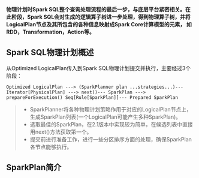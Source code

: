 **物理计划时Spark SQL整个查询处理流程的最后一步，与底层平台紧密相关。在此阶段，Spark SQL会对生成的逻辑算子树进一步处理，得到物理算子树，并将LogicalPlan节点及其所包含的各种信息映射成Spark Core计算模型的元素，
如RDD，Transformation，Action等。**
## Spark SQL物理计划概述
从Optimized LogicalPlan传入到Spark SQL物理计划提交并执行，主要经过3个阶段：
```text
Optimized LogicalPlan ---> (SparkPlanner plan ...strategies...)--- Iterator[PhysicalPlan] ---> next()--- SparkPlan ---> prepareForExecution() Seq[Rule[SparkPlan]]--- Prepared SparkPlan
```
>* SparkPlanner将各种物理计划策略作用于对应的LogicalPlan节点上，生成SparkPlan列表(一个LogicalPlan可能产生多种SparkPlan)。
>* 选取最佳的SparkPlan，在2.1版本中实现较为简单，在候选列表中直接用next()方法获取第一个。
>* 提交前进行准备工作，进行一些分区排序方面的处理，确保SparkPlan各节点能够执行。

## SparkPlan简介
